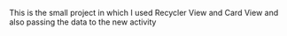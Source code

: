 This is the small project in which I used Recycler View and Card View and also passing the data to the new activity
